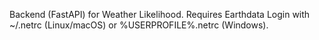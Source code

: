 Backend (FastAPI) for Weather Likelihood. Requires Earthdata Login with ~/.netrc (Linux/macOS) or %USERPROFILE%\.netrc (Windows).